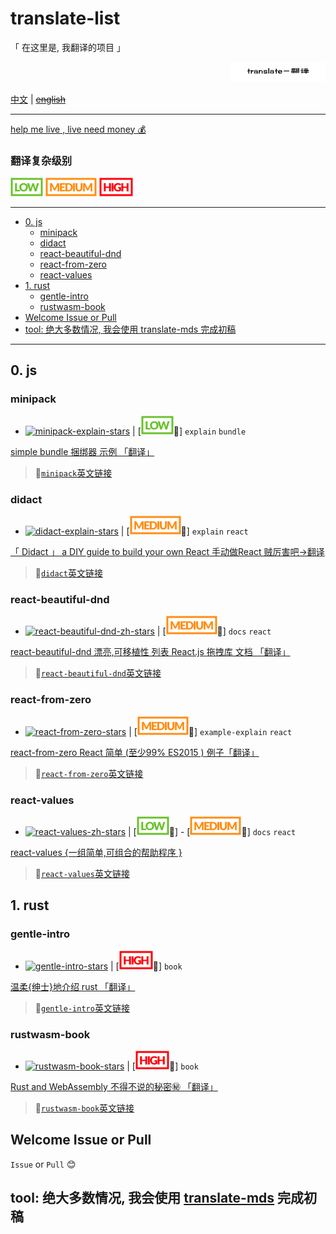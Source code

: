 # translate-list

「 在这里是, 我翻译的项目 」

<p align='right'><img style="width:30%;" src='./translate.PNG' alt='translate list'></p>

[中文](./readme.md) | ~~[english](./readme.en.md)~~

---

[help me live , live need money 💰](https://github.com/chinanf-boy/live-need-money)

### 翻译复杂级别

![low.svg](low.svg)
![medium.svg](medium.svg)
![high.svg](high.svg)


---

<!-- START doctoc generated TOC please keep comment here to allow auto update -->
<!-- DON'T EDIT THIS SECTION, INSTEAD RE-RUN doctoc TO UPDATE -->


- [0. js](#0-js)
  - [minipack](#minipack)
  - [didact](#didact)
  - [react-beautiful-dnd](#react-beautiful-dnd)
  - [react-from-zero](#react-from-zero)
  - [react-values](#react-values)
- [1. rust](#1-rust)
  - [gentle-intro](#gentle-intro)
  - [rustwasm-book](#rustwasm-book)
- [Welcome Issue or Pull](#welcome-issue-or-pull)
- [tool: 绝大多数情况, 我会使用 translate-mds 完成初稿](#tool-%E7%BB%9D%E5%A4%A7%E5%A4%9A%E6%95%B0%E6%83%85%E5%86%B5-%E6%88%91%E4%BC%9A%E4%BD%BF%E7%94%A8-translate-mds-%E5%AE%8C%E6%88%90%E5%88%9D%E7%A8%BF)

<!-- END doctoc generated TOC please keep comment here to allow auto update -->

---

## 0. js

### minipack 

- [![minipack-explain-stars]][minipack-explain] | [![low](./low.svg)📖] `explain` `bundle`

[simple bundle 捆绑器 示例 「翻译」][minipack-explain]

> 🔗[`minipack`英文链接](https://github.com/ronami/minipack)

[minipack-explain-stars]: https://img.shields.io/github/stars/chinanf-boy/minipack-explain.svg
[minipack-explain]: https://github.com/chinanf-boy/minipack-explain

### didact 

- [![didact-explain-stars]][didact-explain] | [![medium](./medium.svg)📖] `explain` `react`

[「 Didact 」 a DIY guide to build your own React 手动做React 贼厉害吧->翻译][didact-explain]

> 🔗[`didact`英文链接](https://github.com/hexacta/didact)

[didact-explain-stars]: https://img.shields.io/github/stars/chinanf-boy/didact-explain.svg
[didact-explain]: https://github.com/chinanf-boy/didact-explain

### react-beautiful-dnd

- [![react-beautiful-dnd-zh-stars]][react-beautiful-dnd-zh] | [![medium](./medium.svg)📖] `docs` `react`

[react-beautiful-dnd 漂亮,可移植性 列表 React.js 拖拽库 文档 「翻译」][react-beautiful-dnd-zh]

> 🔗[`react-beautiful-dnd`英文链接](https://github.com/atlassian/react-beautiful-dnd)

[react-beautiful-dnd-zh-stars]: https://img.shields.io/github/stars/chinanf-boy/react-beautiful-dnd-zh.svg
[react-beautiful-dnd-zh]: https://github.com/chinanf-boy/react-beautiful-dnd-zh

### react-from-zero

- [![react-from-zero-stars]][react-from-zero] | [![medium](./medium.svg)📖] `example-explain` `react`

[react-from-zero React 简单 (至少99% ES2015 ) 例子「翻译」][react-from-zero]

> 🔗[`react-from-zero`英文链接](https://github.com/kay-is/react-from-zero)

[react-from-zero-stars]: https://img.shields.io/github/stars/chinanf-boy/react-from-zero.svg
[react-from-zero]: https://github.com/chinanf-boy/react-from-zero

### react-values 

- [![react-values-zh-stars]][react-values-zh] | [![low](./low.svg)📖] - [![medium](./medium.svg)📖] `docs` `react`

[react-values {一组简单,可组合的帮助程序 }][react-values-zh]

> 🔗[`react-values`英文链接](https://github.com/ianstormtaylor/react-values)

[react-values-zh-stars]: https://img.shields.io/github/stars/chinanf-boy/react-values-zh.svg
[react-values-zh]: https://github.com/chinanf-boy/react-values-zh


## 1. rust

### gentle-intro 

- [![gentle-intro-stars]][gentle-intro] | [![high](./high.svg)📖] `book`

[温柔{绅士}地介绍 rust 「翻译」][gentle-intro]

> 🔗[`gentle-intro`英文链接](https://github.com/stevedonovan/gentle-intro)

[gentle-intro-stars]: https://img.shields.io/github/stars/chinanf-boy/gentle-intro.svg
[gentle-intro]: https://github.com/chinanf-boy/gentle-intro

### rustwasm-book 

- [![rustwasm-book-stars]][rustwasm-book] | [![high](./high.svg)📖] `book`

[ Rust and WebAssembly 不得不说的秘密㊙️ 「翻译」][rustwasm-book]

> 🔗[`rustwasm-book`英文链接](https://github.com/rustwasm/book)

[rustwasm-book-stars]: https://img.shields.io/github/stars/chinanf-boy/rustwasm-book.svg
[rustwasm-book]: https://github.com/chinanf-boy/rustwasm-book


## Welcome Issue or Pull

`Issue` or `Pull` 😊

## tool: 绝大多数情况, 我会使用 [translate-mds](https://github.com/chinanf-boy/translate-mds) 完成初稿